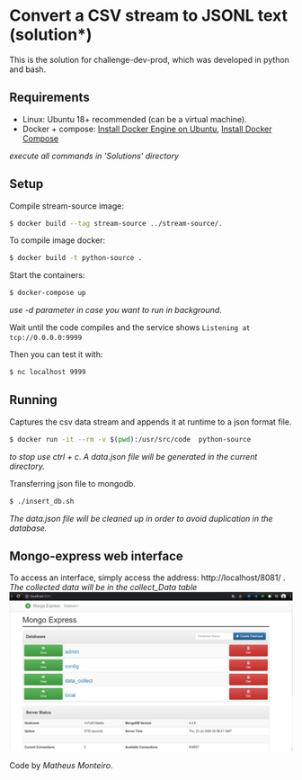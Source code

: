 # Convert a CSV stream to JSONL text (solution*)
This is the solution for challenge-dev-prod, which was developed in python and bash.


## Requirements
 - Linux: Ubuntu 18+ recommended (can be a virtual machine).
 - Docker + compose: [Install Docker Engine on Ubuntu](https://docs.docker.com/engine/install/ubuntu/), [Install Docker Compose](https://docs.docker.com/compose/install/)

*execute all commands in 'Solutions' directory*

## Setup
Compile stream-source image:
```bash
$ docker build --tag stream-source ../stream-source/.
```

To compile image docker:
```bash
$ docker build -t python-source .
```

Start the containers:
```bash
$ docker-compose up 
```
_use -d parameter in case you want to run in background_.

Wait until the code compiles and the service shows `Listening at tcp://0.0.0.0:9999`

Then you can test it with:
```bash
$ nc localhost 9999
```

## Running

Captures the csv data stream and appends it at runtime to a json format file.

```bash
$ docker run -it --rm -v $(pwd):/usr/src/code  python-source
```
_to stop use ctrl + c_.
*A data.json file will be generated in the current directory.*


Transferring json file to mongodb.

```bash
$ ./insert_db.sh
```
*The data.json file will be cleaned up in order to avoid duplication in the database.*

## Mongo-express web interface

To access an interface, simply access the address:
http://localhost/8081/ .
*The collected data will be in the collect_Data table*
![alt text](https://github.com/MTMonteiro/challenge-dev-prod/blob/main/Solution/mongo-express.png "Mongo-express")



Code by _Matheus Monteiro_.
